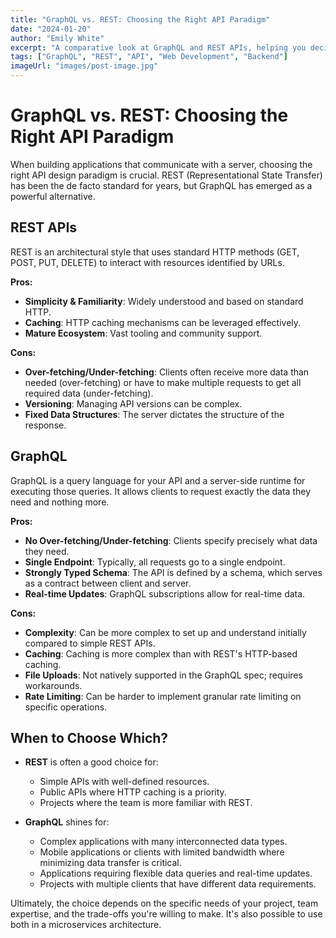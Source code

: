 ```yaml
---
title: "GraphQL vs. REST: Choosing the Right API Paradigm"
date: "2024-01-20"
author: "Emily White"
excerpt: "A comparative look at GraphQL and REST APIs, helping you decide which approach is best suited for your next project."
tags: ["GraphQL", "REST", "API", "Web Development", "Backend"]
imageUrl: "images/post-image.jpg"
---
```


# GraphQL vs. REST: Choosing the Right API Paradigm

When building applications that communicate with a server, choosing the right API design paradigm is crucial. REST (Representational State Transfer) has been the de facto standard for years, but GraphQL has emerged as a powerful alternative.

## REST APIs

REST is an architectural style that uses standard HTTP methods (GET, POST, PUT, DELETE) to interact with resources identified by URLs.

**Pros:**
-   **Simplicity & Familiarity**: Widely understood and based on standard HTTP.
-   **Caching**: HTTP caching mechanisms can be leveraged effectively.
-   **Mature Ecosystem**: Vast tooling and community support.

**Cons:**
-   **Over-fetching/Under-fetching**: Clients often receive more data than needed (over-fetching) or have to make multiple requests to get all required data (under-fetching).
-   **Versioning**: Managing API versions can be complex.
-   **Fixed Data Structures**: The server dictates the structure of the response.

## GraphQL

GraphQL is a query language for your API and a server-side runtime for executing those queries. It allows clients to request exactly the data they need and nothing more.

**Pros:**
-   **No Over-fetching/Under-fetching**: Clients specify precisely what data they need.
-   **Single Endpoint**: Typically, all requests go to a single endpoint.
-   **Strongly Typed Schema**: The API is defined by a schema, which serves as a contract between client and server.
-   **Real-time Updates**: GraphQL subscriptions allow for real-time data.

**Cons:**
-   **Complexity**: Can be more complex to set up and understand initially compared to simple REST APIs.
-   **Caching**: Caching is more complex than with REST's HTTP-based caching.
-   **File Uploads**: Not natively supported in the GraphQL spec; requires workarounds.
-   **Rate Limiting**: Can be harder to implement granular rate limiting on specific operations.

## When to Choose Which?

-   **REST** is often a good choice for:
    *   Simple APIs with well-defined resources.
    *   Public APIs where HTTP caching is a priority.
    *   Projects where the team is more familiar with REST.

-   **GraphQL** shines for:
    *   Complex applications with many interconnected data types.
    *   Mobile applications or clients with limited bandwidth where minimizing data transfer is critical.
    *   Applications requiring flexible data queries and real-time updates.
    *   Projects with multiple clients that have different data requirements.

Ultimately, the choice depends on the specific needs of your project, team expertise, and the trade-offs you're willing to make. It's also possible to use both in a microservices architecture.
